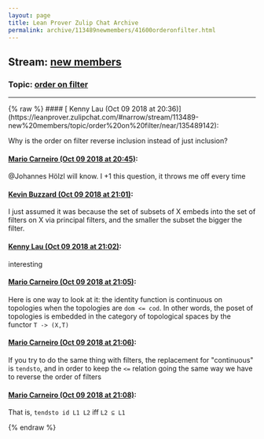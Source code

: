 ```yaml
---
layout: page
title: Lean Prover Zulip Chat Archive 
permalink: archive/113489newmembers/41600orderonfilter.html
---
```


## Stream: [new members](https://leanprover-community.github.io/archive/113489newmembers/index.html)
### Topic: [order on filter](https://leanprover-community.github.io/archive/113489newmembers/41600orderonfilter.html)

---

<base href="https://leanprover.zulipchat.com">
{% raw %}
#### [ Kenny Lau (Oct 09 2018 at 20:36)](https://leanprover.zulipchat.com/#narrow/stream/113489-new%20members/topic/order%20on%20filter/near/135489142):
<p>Why is the order on filter reverse inclusion instead of just inclusion?</p>

#### [ Mario Carneiro (Oct 09 2018 at 20:45)](https://leanprover.zulipchat.com/#narrow/stream/113489-new%20members/topic/order%20on%20filter/near/135489824):
<p><span class="user-mention" data-user-id="110294">@Johannes Hölzl</span> will know. I +1 this question, it throws me off every time</p>

#### [ Kevin Buzzard (Oct 09 2018 at 21:01)](https://leanprover.zulipchat.com/#narrow/stream/113489-new%20members/topic/order%20on%20filter/near/135490958):
<p>I just assumed it was because the set of subsets of X embeds into the set of filters on X via principal filters, and the smaller the subset the bigger the filter.</p>

#### [ Kenny Lau (Oct 09 2018 at 21:02)](https://leanprover.zulipchat.com/#narrow/stream/113489-new%20members/topic/order%20on%20filter/near/135491024):
<p>interesting</p>

#### [ Mario Carneiro (Oct 09 2018 at 21:05)](https://leanprover.zulipchat.com/#narrow/stream/113489-new%20members/topic/order%20on%20filter/near/135491228):
<p>Here is one way to look at it: the identity function is continuous on topologies when the topologies are <code>dom &lt;= cod</code>. In other words, the poset of topologies is embedded in the category of topological spaces by the functor <code>T -&gt; (X,T)</code></p>

#### [ Mario Carneiro (Oct 09 2018 at 21:06)](https://leanprover.zulipchat.com/#narrow/stream/113489-new%20members/topic/order%20on%20filter/near/135491311):
<p>If you try to do the same thing with filters, the replacement for "continuous" is <code>tendsto</code>, and in order to keep the <code>&lt;=</code> relation going the same way we have to reverse the order of filters</p>

#### [ Mario Carneiro (Oct 09 2018 at 21:08)](https://leanprover.zulipchat.com/#narrow/stream/113489-new%20members/topic/order%20on%20filter/near/135491420):
<p>That is, <code>tendsto id L1 L2</code> iff <code>L2 ⊆ L1</code></p>


{% endraw %}
